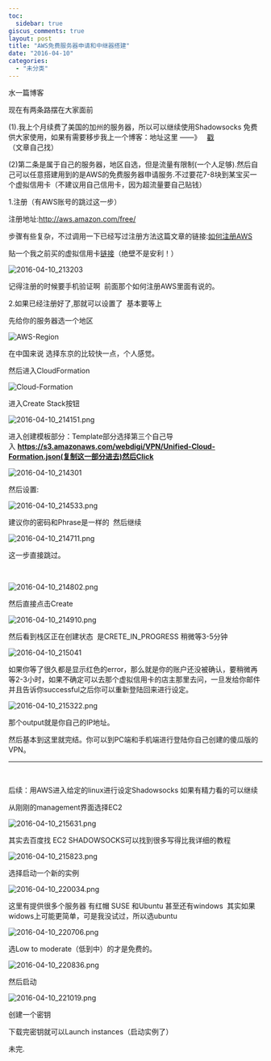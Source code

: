 ```yaml
---
toc:
  sidebar: true
giscus_comments: true
layout: post
title: "AWS免费服务器申请和中继器搭建"
date: "2016-04-10"
categories: 
  - "未分类"
---
```


水一篇博客

现在有两条路摆在大家面前

(1).我上个月续费了美国的加州的服务器，所以可以继续使用Shadowsocks 免费供大家使用，如果有需要移步我上一个博客：地址这里 ——》   [戳](http://speaknowcpp.blog.com/)（文章自己找）

(2)第二条是属于自己的服务器，地区自选，但是流量有限制(一个人足够).然后自己可以任意搭建用到的是AWS的免费服务器申请服务.不过要花7-8块到某宝买一个虚拟信用卡（不建议用自己信用卡，因为超流量要自己贴钱）

1.注册（有AWS账号的跳过这一步）

注册地址:http://aws.amazon.com/free/

步骤有些复杂，不过调用一下已经写过注册方法这篇文章的链接:[如何注册AWS](http://jingyan.baidu.com/article/f0e83a25a794af22e59101c6.html)

贴一个我之前买的虚拟信用卡[链接](https://item.taobao.com/item.htm?spm=a1z09.2.0.0.gEJD3k&id=525909718081&_u=a26n71ffaa2d)（绝壁不是安利！）

![2016-04-10_213203](https://zhengliangliang.files.wordpress.com/2016/04/2016-04-10_213203.png)

记得注册的时候要手机验证啊  前面那个如何注册AWS里面有说的。

2.如果已经注册好了,那就可以设置了  基本要等上

先给你的服务器选一个地区

![AWS-Region](https://zhengliangliang.files.wordpress.com/2016/04/AWS-Region.png)

在中国来说 选择东京的比较快一点，个人感觉。

然后进入CloudFormation

![Cloud-Formation](https://zhengliangliang.files.wordpress.com/2016/04/Cloud-Formation.png)

进入Create Stack按钮

![2016-04-10_214151.png](https://zhengliangliang.files.wordpress.com/2016/04/2016-04-10_214151.png)

进入创建模板部分：Template部分选择第三个自己导入 **https://s3.amazonaws.com/webdigi/VPN/Unified-Cloud-Formation.json(复制这一部分进去)然后Click**

![2016-04-10_214301](https://zhengliangliang.files.wordpress.com/2016/04/2016-04-10_214301.png)

然后设置:

![2016-04-10_214533.png](https://zhengliangliang.files.wordpress.com/2016/04/2016-04-10_214533.png)

建议你的密码和Phrase是一样的  然后继续

![2016-04-10_214711.png](https://zhengliangliang.files.wordpress.com/2016/04/2016-04-10_214711.png)

这一步直接跳过。

 

![2016-04-10_214802.png](https://zhengliangliang.files.wordpress.com/2016/04/2016-04-10_214802.png)

然后直接点击Create

![2016-04-10_214910.png](https://zhengliangliang.files.wordpress.com/2016/04/2016-04-10_214910.png)

然后看到栈区正在创建状态  是CRETE_IN_PROGRESS 稍微等3-5分钟

![2016-04-10_215041](https://zhengliangliang.files.wordpress.com/2016/04/2016-04-10_215041.png)

如果你等了很久都是显示红色的error，那么就是你的账户还没被确认，要稍微再等2-3小时，如果不确定可以去那个虚拟信用卡的店主那里去问，一旦发给你邮件并且告诉你successful之后你可以重新登陆回来进行设定。

![2016-04-10_215322.png](https://zhengliangliang.files.wordpress.com/2016/04/2016-04-10_215322.png)

那个output就是你自己的IP地址。

然后基本到这里就完结。你可以到PC端和手机端进行登陆你自己创建的傻瓜版的VPN。

* * *

 

后续：用AWS进入给定的linux进行设定Shadowsocks 如果有精力看的可以继续

从刚刚的management界面选择EC2

![2016-04-10_215631.png](https://zhengliangliang.files.wordpress.com/2016/04/2016-04-10_215631.png)

其实去百度找 EC2 SHADOWSOCKS可以找到很多写得比我详细的教程

![2016-04-10_215823.png](https://zhengliangliang.files.wordpress.com/2016/04/2016-04-10_215823.png)

选择启动一个新的实例

![2016-04-10_220034.png](https://zhengliangliang.files.wordpress.com/2016/04/2016-04-10_220034.png)

这里有提供很多个服务器 有红帽 SUSE 和Ubuntu 甚至还有windows  其实如果widows上可能更简单，可是我没试过，所以选ubuntu

![2016-04-10_220706.png](https://zhengliangliang.files.wordpress.com/2016/04/2016-04-10_220706.png)

选Low to moderate（低到中）的才是免费的。

![2016-04-10_220836.png](https://zhengliangliang.files.wordpress.com/2016/04/2016-04-10_220836.png)

然后启动

![2016-04-10_221019.png](https://zhengliangliang.files.wordpress.com/2016/04/2016-04-10_221019.png)

创建一个密钥

下载完密钥就可以Launch instances（启动实例了）

未完.
